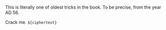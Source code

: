 This is literally one of oldest tricks in the book. To be precise, from the year AD 56.

Crack me. `${ciphertext}`
